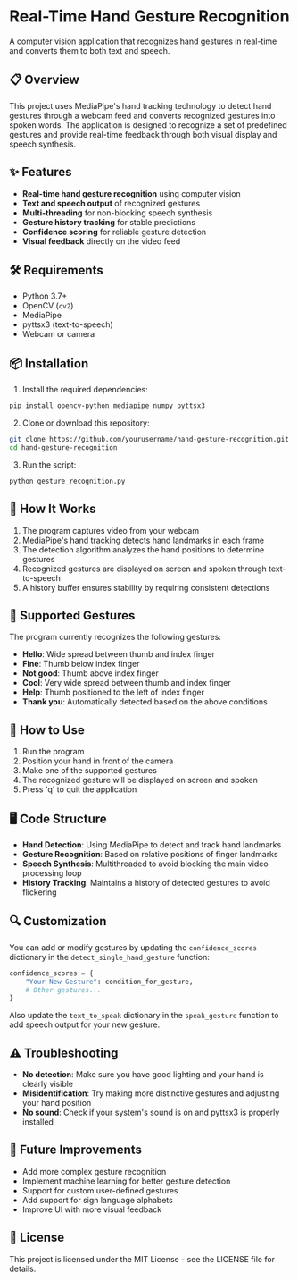 # Real-Time Hand Gesture Recognition

A computer vision application that recognizes hand gestures in real-time and converts them to both text and speech.

## 📋 Overview

This project uses MediaPipe's hand tracking technology to detect hand gestures through a webcam feed and converts recognized gestures into spoken words. The application is designed to recognize a set of predefined gestures and provide real-time feedback through both visual display and speech synthesis.

## ✨ Features

- **Real-time hand gesture recognition** using computer vision
- **Text and speech output** of recognized gestures
- **Multi-threading** for non-blocking speech synthesis
- **Gesture history tracking** for stable predictions
- **Confidence scoring** for reliable gesture detection
- **Visual feedback** directly on the video feed

## 🛠️ Requirements

- Python 3.7+
- OpenCV (`cv2`)
- MediaPipe
- pyttsx3 (text-to-speech)
- Webcam or camera

## 📦 Installation

1. Install the required dependencies:

```bash
pip install opencv-python mediapipe numpy pyttsx3
```

2. Clone or download this repository:

```bash
git clone https://github.com/yourusername/hand-gesture-recognition.git
cd hand-gesture-recognition
```

3. Run the script:

```bash
python gesture_recognition.py
```

## 🚀 How It Works

1. The program captures video from your webcam
2. MediaPipe's hand tracking detects hand landmarks in each frame
3. The detection algorithm analyzes the hand positions to determine gestures
4. Recognized gestures are displayed on screen and spoken through text-to-speech
5. A history buffer ensures stability by requiring consistent detections

## 🤲 Supported Gestures

The program currently recognizes the following gestures:

- **Hello**: Wide spread between thumb and index finger
- **Fine**: Thumb below index finger
- **Not good**: Thumb above index finger
- **Cool**: Very wide spread between thumb and index finger
- **Help**: Thumb positioned to the left of index finger
- **Thank you**: Automatically detected based on the above conditions

## 🔧 How to Use

1. Run the program
2. Position your hand in front of the camera
3. Make one of the supported gestures
4. The recognized gesture will be displayed on screen and spoken
5. Press 'q' to quit the application

## 🖥️ Code Structure

- **Hand Detection**: Using MediaPipe to detect and track hand landmarks
- **Gesture Recognition**: Based on relative positions of finger landmarks
- **Speech Synthesis**: Multithreaded to avoid blocking the main video processing loop
- **History Tracking**: Maintains a history of detected gestures to avoid flickering

## 🔍 Customization

You can add or modify gestures by updating the `confidence_scores` dictionary in the `detect_single_hand_gesture` function:

```python
confidence_scores = {
    "Your New Gesture": condition_for_gesture,
    # Other gestures...
}
```

Also update the `text_to_speak` dictionary in the `speak_gesture` function to add speech output for your new gesture.

## ⚠️ Troubleshooting

- **No detection**: Make sure you have good lighting and your hand is clearly visible
- **Misidentification**: Try making more distinctive gestures and adjusting your hand position
- **No sound**: Check if your system's sound is on and pyttsx3 is properly installed

## 🔄 Future Improvements

- Add more complex gesture recognition
- Implement machine learning for better gesture detection
- Support for custom user-defined gestures
- Add support for sign language alphabets
- Improve UI with more visual feedback

## 📜 License

This project is licensed under the MIT License - see the LICENSE file for details. 
